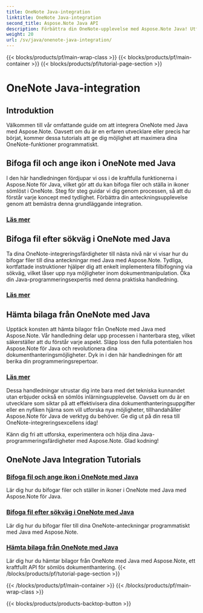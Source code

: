 ```yaml
---
title: OneNote Java-integration
linktitle: OneNote Java-integration
second_title: Aspose.Note Java API
description: Förbättra din OneNote-upplevelse med Aspose.Note Java! Utforska självstudier om att bifoga filer, ställa in ikoner och hämta bilagor programmatiskt med Java.
weight: 20
url: /sv/java/onenote-java-integration/
---
```


{{< blocks/products/pf/main-wrap-class >}}
{{< blocks/products/pf/main-container >}}
{{< blocks/products/pf/tutorial-page-section >}}

# OneNote Java-integration

## Introduktion

Välkommen till vår omfattande guide om att integrera OneNote med Java med Aspose.Note. Oavsett om du är en erfaren utvecklare eller precis har börjat, kommer dessa tutorials att ge dig möjlighet att maximera dina OneNote-funktioner programmatiskt.

## Bifoga fil och ange ikon i OneNote med Java
I den här handledningen fördjupar vi oss i de kraftfulla funktionerna i Aspose.Note för Java, vilket gör att du kan bifoga filer och ställa in ikoner sömlöst i OneNote. Steg för steg guidar vi dig genom processen, så att du förstår varje koncept med tydlighet. Förbättra din anteckningsupplevelse genom att bemästra denna grundläggande integration.

### [Läs mer](./attach-file-and-set-icon/)

## Bifoga fil efter sökväg i OneNote med Java
Ta dina OneNote-integreringsfärdigheter till nästa nivå när vi visar hur du bifogar filer till dina anteckningar med Java med Aspose.Note. Tydliga, kortfattade instruktioner hjälper dig att enkelt implementera filbifogning via sökväg, vilket låser upp nya möjligheter inom dokumentmanipulation. Öka din Java-programmeringsexpertis med denna praktiska handledning.

### [Läs mer](./attach-file-by-path/)

## Hämta bilaga från OneNote med Java
Upptäck konsten att hämta bilagor från OneNote med Java med Aspose.Note. Vår handledning delar upp processen i hanterbara steg, vilket säkerställer att du förstår varje aspekt. Släpp loss den fulla potentialen hos Aspose.Note för Java och revolutionera dina dokumenthanteringsmöjligheter. Dyk in i den här handledningen för att berika din programmeringsrepertoar.

### [Läs mer](./retrieve-attachment/)

Dessa handledningar utrustar dig inte bara med det tekniska kunnandet utan erbjuder också en sömlös inlärningsupplevelse. Oavsett om du är en utvecklare som siktar på att effektivisera dina dokumenthanteringsuppgifter eller en nyfiken hjärna som vill utforska nya möjligheter, tillhandahåller Aspose.Note för Java de verktyg du behöver. Ge dig ut på din resa till OneNote-integreringsexcellens idag!

Känn dig fri att utforska, experimentera och höja dina Java-programmeringsfärdigheter med Aspose.Note. Glad kodning!
## OneNote Java Integration Tutorials
### [Bifoga fil och ange ikon i OneNote med Java](./attach-file-and-set-icon/)
Lär dig hur du bifogar filer och ställer in ikoner i OneNote med Java med Aspose.Note för Java.
### [Bifoga fil efter sökväg i OneNote med Java](./attach-file-by-path/)
Lär dig hur du bifogar filer till dina OneNote-anteckningar programmatiskt med Java med Aspose.Note.
### [Hämta bilaga från OneNote med Java](./retrieve-attachment/)
Lär dig hur du hämtar bilagor från OneNote med Java med Aspose.Note, ett kraftfullt API för sömlös dokumenthantering.
{{< /blocks/products/pf/tutorial-page-section >}}

{{< /blocks/products/pf/main-container >}}
{{< /blocks/products/pf/main-wrap-class >}}

{{< blocks/products/products-backtop-button >}}
